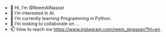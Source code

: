 - 👋 Hi, I’m @ReemAlNasser
- 👀 I’m interested in  AI.
- 🌱 I’m currently learning Programming in Python.
- 💞️ I’m looking to collaborate on ...
- 📫 How to reach me https://www.instagram.com/reem_alnasser/?hl=en.

<!---
ReemAlNasser/ReemAlNasser is a ✨ special ✨ repository because its `README.md` (this file) appears on your GitHub profile.
You can click the Preview link to take a look at your changes.
--->
